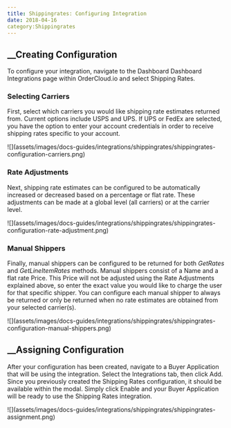```yaml
---
title: Shippingrates: Configuring Integration
date: 2018-04-16
category:Shippingrates
---
```







##  __Creating Configuration





To configure your integration, navigate to the Dashboard Dashboard
Integrations page within OrderCloud.io and select Shipping Rates.





###  Selecting Carriers





First, select which carriers you would like shipping rate estimates returned
from. Current options include USPS and UPS. If UPS or FedEx are selected, you
have the option to enter your account credentials in order to receive shipping
rates specific to your account.



![](assets/images/docs-guides/integrations/shippingrates/shippingrates-
configuration-carriers.png)





###  Rate Adjustments





Next, shipping rate estimates can be configured to be automatically increased
or decreased based on a percentage or flat rate. These adjustments can be made
at a global level (all carriers) or at the carrier level.



![](assets/images/docs-guides/integrations/shippingrates/shippingrates-
configuration-rate-adjustment.png)





###  Manual Shippers





Finally, manual shippers can be configured to be returned for both _GetRates_
and _GetLineItemRates_ methods. Manual shippers consist of a Name and a flat
rate Price. This Price will not be adjusted using the Rate Adjustments
explained above, so enter the exact value you would like to charge the user
for that specific shipper. You can configure each manual shipper to always be
returned or only be returned when no rate estimates are obtained from your
selected carrier(s).



![](assets/images/docs-guides/integrations/shippingrates/shippingrates-
configuration-manual-shippers.png)









##  __Assigning Configuration





After your configuration has been created, navigate to a Buyer Application
that will be using the integration. Select the Integrations tab, then click
Add. Since you previously created the Shipping Rates configuration, it should
be available within the modal. Simply click Enable and your Buyer Application
will be ready to use the Shipping Rates integration.



![](assets/images/docs-guides/integrations/shippingrates/shippingrates-
assignment.png)





